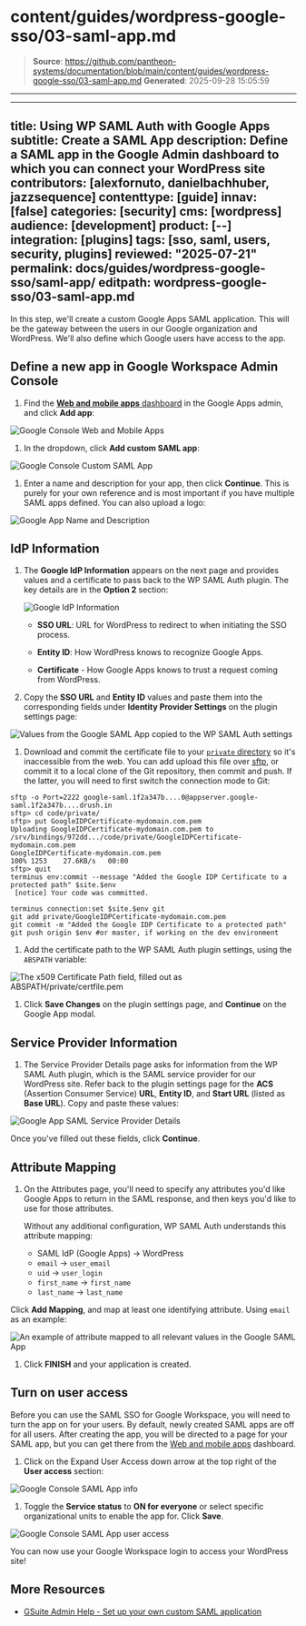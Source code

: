 # content/guides/wordpress-google-sso/03-saml-app.md

> **Source**: https://github.com/pantheon-systems/documentation/blob/main/content/guides/wordpress-google-sso/03-saml-app.md
> **Generated**: 2025-09-28 15:05:59

---

---
title: Using WP SAML Auth with Google Apps
subtitle: Create a SAML App
description: Define a SAML app in the Google Admin dashboard to which you can connect your WordPress site
contributors: [alexfornuto, danielbachhuber, jazzsequence]
contenttype: [guide]
innav: [false]
categories: [security]
cms: [wordpress]
audience: [development]
product: [--]
integration: [plugins]
tags: [sso, saml, users, security, plugins]
reviewed: "2025-07-21"
permalink: docs/guides/wordpress-google-sso/saml-app/
editpath: wordpress-google-sso/03-saml-app.md
---

In this step, we'll create a custom Google Apps SAML application. This will be the gateway between the users in our Google organization and WordPress. We'll also define which Google users have access to the app.

## Define a new app in Google Workspace Admin Console

1. Find the [**Web and mobile apps** dashboard](https://admin.google.com/ac/apps/unified?hl=en) in the Google Apps admin, and click **Add app**:

  ![Google Console Web and Mobile Apps](../../../images/guides/wordpress-google-sso/wp-saml-auth-web-mobile-apps-console.png)

1. In the dropdown, click **Add custom SAML app**:

  ![Google Console Custom SAML App](../../../images/guides/wordpress-google-sso/wp-saml-auth-add-app.png)

1. Enter a name and description for your app, then click **Continue**. This is purely for your own reference and is most important if you have multiple SAML apps defined. You can also upload a logo:

  ![Google App Name and Description](../../../images/guides/wordpress-google-sso/wp-saml-auth-app-details.png)

## IdP Information

1. The **Google IdP Information** appears on the next page and provides values and a certificate to pass back to the WP SAML Auth plugin. The key details are in the **Option 2** section:

   ![Google IdP Information](../../../images/guides/wordpress-google-sso/wp-saml-auth-idp-info.png)

   - **SSO URL**: URL for WordPress to redirect to when initiating the SSO process.

   - **Entity ID**: How WordPress knows to recognize Google Apps.

   - **Certificate** - How Google Apps knows to trust a request coming from WordPress.

1. Copy the **SSO URL** and **Entity ID** values and paste them into the corresponding fields under **Identity Provider Settings** on the plugin settings page:

  ![Values from the Google SAML App copied to the WP SAML Auth settings](../../../images/guides/wordpress-google-sso/plugin-idp-values.png)

1. Download and commit the certificate file to your [`private` directory](/guides/secure-development/private-paths#private-path-for-code) so it's inaccessible from the web. You can add upload this file over [sftp](/guides/sftp), or commit it to a local clone of the Git repository, then commit and push. If the latter, you will need to first switch the connection mode to Git:

  <TabList>

  <Tab title="SFTP" id="cert-by-sftp" active={true}>

  ```bash{outputLines: 2-6, 8}
  sftp -o Port=2222 google-saml.1f2a347b....0@appserver.google-saml.1f2a347b....drush.in
  sftp> cd code/private/
  sftp> put GoogleIDPCertificate-mydomain.com.pem
  Uploading GoogleIDPCertificate-mydomain.com.pem to /srv/bindings/972dd.../code/private/GoogleIDPCertificate-mydomain.com.pem
  GoogleIDPCertificate-mydomain.com.pem                                                                            100% 1253    27.6KB/s   00:00
  sftp> quit
  terminus env:commit --message "Added the Google IDP Certificate to a protected path" $site.$env
   [notice] Your code was committed.
  ```

  </Tab>

  <Tab title="Git" id="cert-by-git">

  ```bash{promptUser: user}
  terminus connection:set $site.$env git
  git add private/GoogleIDPCertificate-mydomain.com.pem
  git commit -m "Added the Google IDP Certificate to a protected path"
  git push origin $env #or master, if working on the dev environment
  ```

  </Tab>

  </TabList>

1. Add the certificate path to the WP SAML Auth plugin settings, using the `ABSPATH` variable:

  ![The x509 Certificate Path field, filled out as ABSPATH/private/certfile.pem](../../../images/guides/wordpress-google-sso/plugin-certificate-path.png)

1. Click **Save Changes** on the plugin settings page, and **Continue** on the Google App modal.

## Service Provider Information

1. The Service Provider Details page asks for information from the WP SAML Auth plugin, which is the SAML service provider for our WordPress site. Refer back to the plugin settings page for the **ACS** (Assertion Consumer Service) **URL**, **Entity ID**, and **Start URL** (listed as **Base URL**). Copy and paste these values:

  ![Google App SAML Service Provider Details](../../../images/guides/wordpress-google-sso/wp-saml-auth-service-provider-details.png)

  Once you've filled out these fields, click **Continue**.

## Attribute Mapping

1. On the Attributes page, you'll need to specify any attributes you'd like Google Apps to return in the SAML response, and then keys you'd like to use for those attributes.

   Without any additional configuration, WP SAML Auth understands this attribute mapping:

   - SAML IdP (Google Apps) -> WordPress
   - `email` -> `user_email`
   - `uid` -> `user_login`
   - `first_name` -> `first_name`
   - `last_name` -> `last_name`

  Click **Add Mapping**, and map at least one identifying attribute. Using `email` as an example:

  ![An example of attribute mapped to all relevant values in the Google SAML App](../../../images/guides/wordpress-google-sso/wp-saml-auth-attribute-mapping.png)

1. Click **FINISH** and your application is created.

## Turn on user access

Before you can use the SAML SSO for Google Workspace, you will need to turn the app on for your users. By default, newly created SAML apps are off for all users. After creating the app, you will be directed to a page for your SAML app, but you can get there from the [Web and mobile apps](https://admin.google.com/ac/apps/unified?hl=en) dashboard.

1. Click on the Expand User Access down arrow at the top right of the **User access** section:

![Google Console SAML App info](../../../images/guides/wordpress-google-sso/wp-saml-auth-sso-app.png)

1. Toggle the **Service status** to **ON for everyone** or select specific organizational units to enable the app for. Click **Save**.

![Google Console SAML App user access](../../../images/guides/wordpress-google-sso/wp-saml-auth-service-status.png)

You can now use your Google Workspace login to access your WordPress site!

## More Resources

- [GSuite Admin Help - Set up your own custom SAML application](https://support.google.com/a/answer/6087519)
